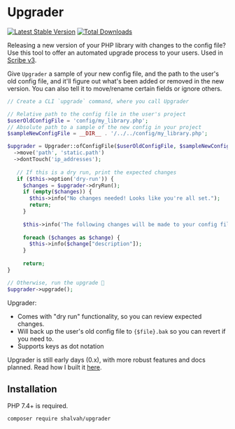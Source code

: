 # Upgrader

[![Latest Stable Version](https://poser.pugx.org/shalvah/upgrader/v/stable)](https://packagist.org/packages/shalvah/upgrader) [![Total Downloads](https://poser.pugx.org/shalvah/upgrader/downloads)](https://packagist.org/packages/shalvah/upgrader)

Releasing a new version of your PHP library with changes to the config file? Use this tool to offer an automated upgrade process to your users. Used in [Scribe v3](https://scribe.knuckles.wtf/laravel/migrating-v3).

Give `Upgrader` a sample of your new config file, and the path to the user's old config file, and it'll figure out what's been added or removed in the new version. You can also tell it to move/rename certain fields or ignore others.

```php
// Create a CLI `upgrade` command, where you call Upgrader

// Relative path to the config file in the user's project
$userOldConfigFile = 'config/my_library.php'; 
// Absolute path to a sample of the new config in your project
$sampleNewConfigFile = __DIR__ . '/../../config/my_library.php';

$upgrader = Upgrader::ofConfigFile($userOldConfigFile, $sampleNewConfigFile)
  ->move('path', 'static.path')
  ->dontTouch('ip_addresses');
   
   // If this is a dry run, print the expected changes
   if ($this->option('dry-run')) {
     $changes = $upgrader->dryRun();
     if (empty($changes)) {
       $this->info("No changes needed! Looks like you're all set.");
       return;
     }
     
     $this->info('The following changes will be made to your config file:');
     
     foreach ($changes as $change) {
       $this->info($change["description"]);
     }
     
     return;
}

// Otherwise, run the upgrade 🚀
$upgrader->upgrade();
```

Upgrader:
- Comes with "dry run" functionality, so you can review expected changes.
- Will back up the user's old config file to `{$file}.bak` so you can revert if you need to.
- Supports keys as dot notation

Upgrader is still early days (0.x), with more robust features and docs planned. Read how I built it [here](https://blog.shalvah.me/posts/implementing-programmatic-file-transformations-in-php).

## Installation
PHP 7.4+ is required.

```bash
composer require shalvah/upgrader
```